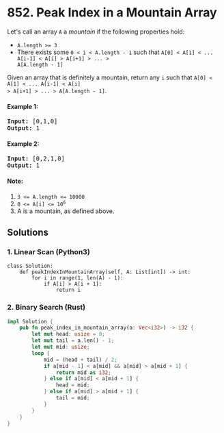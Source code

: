 # 852. Peak Index in a Mountain Array
Let's call an array <code>A</code> a *mountain* if the following properties hold:
* <code>A.length >= 3</code>
* There exists some <code>0 < i < A.length - 1</code> such that <code>A[0] < A[1] < ... A[i-1] < A[i] > A[i+1] > ... > A[A.length - 1]</code>

Given an array that is definitely a mountain, return any <code>i</code> such that <code>A[0] < A[1] < ... A[i-1] < A[i] > A[i+1] > ... > A[A.length - 1]</code>.

#### Example 1:
<pre>
<strong>Input:</strong> [0,1,0]
<strong>Output:</strong> 1
</pre>

#### Example 2:
<pre>
<strong>Input:</strong> [0,2,1,0]
<strong>Output:</strong> 1
</pre>

#### Note:
1. <code>3 <= A.length <= 10000</code>
2. <code>0 <= A[i] <= 10<sup>6</sup></code>
3. A is a mountain, as defined above.

## Solutions

### 1. Linear Scan (Python3)
```Python3
class Solution:
    def peakIndexInMountainArray(self, A: List[int]) -> int:
        for i in range(1, len(A) - 1):
            if A[i] > A[i + 1]:
                return i
```

### 2. Binary Search (Rust)
```Rust
impl Solution {
    pub fn peak_index_in_mountain_array(a: Vec<i32>) -> i32 {
        let mut head: usize = 0;
        let mut tail = a.len() - 1;
        let mut mid: usize;
        loop {
            mid = (head + tail) / 2;
            if a[mid - 1] < a[mid] && a[mid] > a[mid + 1] {
                return mid as i32;
            } else if a[mid] < a[mid + 1] {
                head = mid;
            } else if a[mid] > a[mid + 1] {
                tail = mid;
            }
        }
    }
}
```
